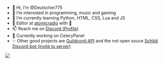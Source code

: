 - 👋 Hi, I’m @Deutscher775
- 👀 I’m interested in programming, music and gaming
- 🌱 I’m currently learning Python, HTML, CSS, Lua and JS
- 💞️ Editor at [atomicradio](https://atomic.radio) with 💙
- 📫 Reach me on [Discord (Profile)](https://discordapp.com/users/690123872674119710)
- 🤖 Currently working on CeleryPanel
- ✨ Other good projects are [Guildcord-API](https://github.com/Guildcord-API) and the not open souce [Schildi Discord-bot (invite to server)](https://discord.gg/sirella)
<a href="https://top.gg/bot/954029576277852181">
  <img src="https://top.gg/api/widget/954029576277852181.svg">
</a>
